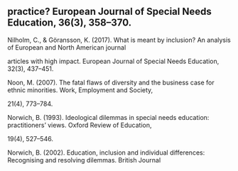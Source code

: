 ## practice? European Journal of Special Needs Education, 36(3), 358–370.

Nilholm, C., & Göransson, K. (2017). What is meant by inclusion? An analysis of European and North American journal

articles with high impact. European Journal of Special Needs Education, 32(3), 437–451.

Noon, M. (2007). The fatal flaws of diversity and the business case for ethnic minorities. Work, Employment and Society,

21(4), 773–784.

Norwich, B. (1993). Ideological dilemmas in special needs education: practitioners’ views. Oxford Review of Education,

19(4), 527–546.

Norwich, B. (2002). Education, inclusion and individual differences: Recognising and resolving dilemmas. British Journal